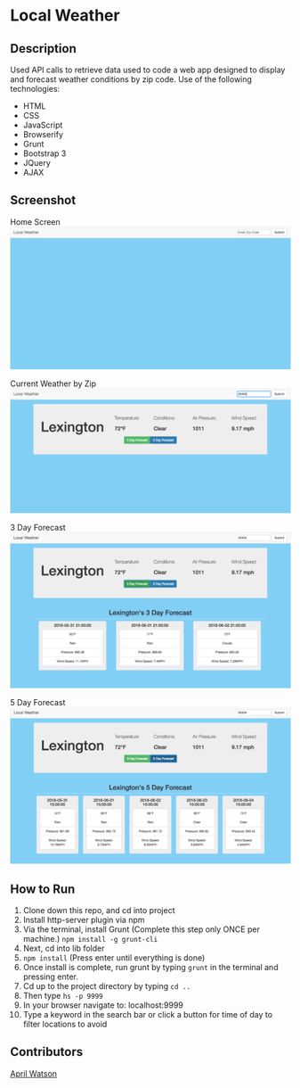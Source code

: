 # Local Weather

## Description
Used API calls to retrieve data used to code a web app designed to display and forecast weather conditions by zip code. Use of the following technologies:
 - HTML
 - CSS
 - JavaScript
 - Browserify
 - Grunt
 - Bootstrap 3
 - JQuery
 - AJAX

## Screenshot
Home Screen
![Webpage](https://raw.githubusercontent.com/aprilrochelle/localWeather/master/screens/weather1.png)

Current Weather by Zip
![Webpage](https://raw.githubusercontent.com/aprilrochelle/localWeather/master/screens/weather2.png)

3 Day Forecast
![Webpage](https://raw.githubusercontent.com/aprilrochelle/localWeather/master/screens/weather3.png)

5 Day Forecast
![Webpage](https://raw.githubusercontent.com/aprilrochelle/localWeather/master/screens/weather4.png)

## How to Run
 1. Clone down this repo, and cd into project
 1. Install http-server plugin via npm
 1. Via the terminal, install Grunt (Complete this step only ONCE per machine.) ```npm install -g grunt-cli```
 1. Next, cd into lib folder
 1. ```npm install``` (Press enter until everything is done)
 1. Once install is complete, run grunt by typing ```grunt``` in the terminal and pressing enter.
 1. Cd up to the project directory by typing ```cd ..```
 1. Then type ```hs -p 9999```
 1. In your browser navigate to: localhost:9999
 1. Type a keyword in the search bar or click a button for time of day to filter locations to avoid

## Contributors
[April Watson](https://github.com/aprilrochelle)